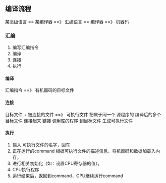 ##  编译流程
某高级语言 == 某编译器 ==》 汇编语言 == 编译器 ==》 机器码


###   汇编
1. 编写汇编指令
2. 编译
3. 连接 
4. 执行 


####    编译
汇编指令 ==》 有机器码的目标文件



####    连接
目标文件 + 被连接的文件 ==》 可执行文件
把属于同一个 源程序的 编译后的多个目标文件 连接起来
链接 调用库的程序 到目标文件
生成可执行文件



####    执行
1. 输入 可执行文件的名字，回车
2. 正在运行的command 根据可执行文件的描述信息，将机器码和数据加载入内存。
3. 进行相关初始化（如：设置CPU寄存器的值）。
4. CPU执行程序
5. 运行结束后，返回到command，CPU继续运行command

